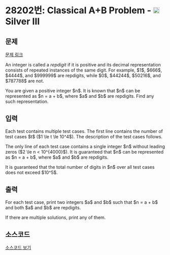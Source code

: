 # 28202번: Classical A+B Problem - <img src="https://static.solved.ac/tier_small/8.svg" style="height:20px" /> Silver III

<!-- performance -->

<!-- 문제 제출 후 깃허브에 푸시를 했을 때 제출한 코드의 성능이 입력될 공간입니다.-->

<!-- end -->

## 문제

[문제 링크](https://boj.kr/28202)


<p>An integer is called a <em>repdigit</em> if it is positive and its decimal representation consists of repeated instances of the same digit. For example, $1$, $666$, $4444$, and $999999$ are repdigits, while $0$, $44244$, $50216$, and $787788$ are not.</p>

<p>You are given a positive integer $n$. It is known that $n$ can be represented as $n = a + b$, where $a$ and $b$ are repdigits. Find any such representation.</p>



## 입력


<p>Each test contains multiple test cases. The first line contains the number of test cases $t$ ($1 \le t \le 10^4$). The description of the test cases follows.</p>

<p>The only line of each test case contains a single integer $n$ without leading zeros ($2 \le n &lt; 10^{4000}$). It is guaranteed that $n$ can be represented as $n = a + b$, where $a$ and $b$ are repdigits.</p>

<p>It is guaranteed that the total number of digits in $n$ over all test cases does not exceed $10^5$.</p>



## 출력


<p>For each test case, print two integers $a$ and $b$ such that $n = a + b$ and both $a$ and $b$ are repdigits.</p>

<p>If there are multiple solutions, print any of them.</p>



## 소스코드

[소스코드 보기](Main.java)